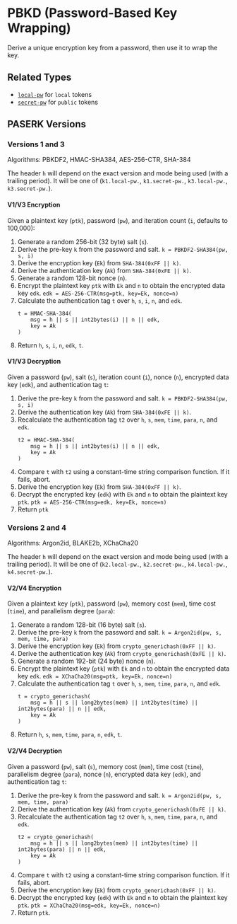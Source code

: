 # PBKD (Password-Based Key Wrapping)

Derive a unique encryption key from a password, then use it to wrap
the key.

## Related Types

* [`local-pw`](../types/local-pw.md) for `local` tokens
* [`secret-pw`](../types/secret-pw.md) for `public` tokens

## PASERK Versions

### Versions 1 and 3

Algorithms: PBKDF2, HMAC-SHA384, AES-256-CTR, SHA-384

The header `h` will depend on the exact version and mode being used
(with a trailing period). It will be one of
(`k1.local-pw.`, `k1.secret-pw.`, `k3.local-pw.`, `k3.secret-pw.`).

#### V1/V3 Encryption

Given a plaintext key (`ptk`), password (`pw`), and iteration
count (`i`, defaults to 100,000):

1. Generate a random 256-bit (32 byte) salt (`s`).
2. Derive the pre-key `k` from the password and salt.
   `k = PBKDF2-SHA384(pw, s, i)`
3. Derive the encryption key (`Ek`) from `SHA-384(0xFF || k)`.
4. Derive the authentication key (`Ak`) from `SHA-384(0xFE || k)`.
5. Generate a random 128-bit nonce (`n`).
6. Encrypt the plaintext key `ptk` with `Ek` and `n` to obtain the 
   encrypted data key `edk`.
   `edk = AES-256-CTR(msg=ptk, key=Ek, nonce=n)`
7. Calculate the authentication tag `t` over 
   `h`, `s`, `i`, `n`, and `edk`.
   ```
   t = HMAC-SHA-384(
       msg = h || s || int2bytes(i) || n || edk,
       key = Ak
   )
   ```
8. Return `h`, `s`, `i`, `n`, `edk`, `t`.

#### V1/V3 Decryption

Given a password (`pw`), salt (`s`), iteration count (`i`), nonce (`n`),
encrypted data key (`edk`), and authentication tag `t`:

1. Derive the pre-key `k` from the password and salt.
   `k = PBKDF2-SHA384(pw, s, i)`
2. Derive the authentication key (`Ak`) from `SHA-384(0xFE || k)`.
3. Recalculate the authentication tag `t2` over
   `h`, `s`, `mem`, `time`, `para`, `n`, and `edk`.
   ```
   t2 = HMAC-SHA-384(
       msg = h || s || int2bytes(i) || n || edk,
       key = Ak
   )
   ```
4. Compare `t` with `t2` using a constant-time string comparison function.
   If it fails, abort.
5. Derive the encryption key (`Ek`) from `SHA-384(0xFF || k)`.
6. Decrypt the encrypted key (`edk`) with `Ek` and `n` to obtain the
   plaintext key `ptk`.
   `ptk = AES-256-CTR(msg=edk, key=Ek, nonce=n)`
7. Return `ptk`


### Versions 2 and 4

Algorithms: Argon2id, BLAKE2b, XChaCha20

The header `h` will depend on the exact version and mode being used
(with a trailing period). It will be one of 
(`k2.local-pw.`, `k2.secret-pw.`, `k4.local-pw.`, `k4.secret-pw.`).

#### V2/V4 Encryption

Given a plaintext key (`ptk`), password (`pw`), memory cost (`mem`),
time cost (`time`), and parallelism degree (`para`):

1. Generate a random 128-bit (16 byte) salt (`s`).
2. Derive the pre-key `k` from the password and salt.
   `k = Argon2id(pw, s, mem, time, para)`
3. Derive the encryption key (`Ek`) from `crypto_generichash(0xFF || k)`.
4. Derive the authentication key (`Ak`) from `crypto_generichash(0xFE || k)`.
5. Generate a random 192-bit (24 byte) nonce (`n`).
6. Encrypt the plaintext key (`ptk`) with `Ek` and `n` to obtain the
   encrypted data key `edk`.
   `edk = XChaCha20(msg=ptk, key=Ek, nonce=n)`
7. Calculate the authentication tag `t` over
   `h`, `s`, `mem`, `time`, `para`, `n`, and `edk`.
   ```
   t = crypto_generichash(
       msg = h || s || long2bytes(mem) || int2bytes(time) || int2bytes(para) || n || edk,
       key = Ak
   )
   ```
8. Return `h`, `s`, `mem`, `time`, `para`, `n`, `edk`, `t`.

#### V2/V4 Decryption

Given a password (`pw`), salt (`s`), memory cost (`mem`),
time cost (`time`), parallelism degree (`para`), nonce (`n`),
encrypted data key (`edk`), and authentication tag `t`:

1. Derive the pre-key `k` from the password and salt.
   `k = Argon2id(pw, s, mem, time, para)`
2. Derive the authentication key (`Ak`) from `crypto_generichash(0xFE || k)`.
3. Recalculate the authentication tag `t2` over
   `h`, `s`, `mem`, `time`, `para`, `n`, and `edk`.
   ```
   t2 = crypto_generichash(
       msg = h || s || long2bytes(mem) || int2bytes(time) || int2bytes(para) || n || edk,
       key = Ak
   )
   ```
4. Compare `t` with `t2` using a constant-time string comparison function.
   If it fails, abort.
5. Derive the encryption key (`Ek`) from `crypto_generichash(0xFF || k)`.
6. Decrypt the encrypted key (`edk`) with `Ek` and `n` to obtain the
   plaintext key `ptk`.
   `ptk = XChaCha20(msg=edk, key=Ek, nonce=n)`
7. Return `ptk`.
